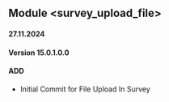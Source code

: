 ## Module <survey_upload_file>

#### 27.11.2024
#### Version 15.0.1.0.0
#### ADD

- Initial Commit for File Upload In Survey
